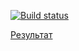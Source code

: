 [![Build status](https://ci.appveyor.com/api/projects/status/lt8w8d7gt303w847?svg=true)](https://ci.appveyor.com/project/Vasya24/ahj-hw-3-1)

[Результат](https://vasya24.github.io/ahj__hw_3.1/)
